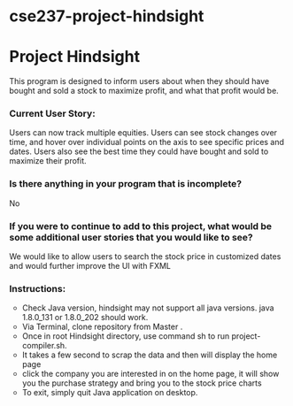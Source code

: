 # cse237-project-hindsight
<h1>Project Hindsight</h1>
<p>This program is designed to inform users about when they should have bought and sold a stock to maximize profit, and what that profit would be.</p>

<h3>Current User Story:</h3>
<p> Users can now track multiple equities. Users can see stock changes over time, and hover over individual points on the axis to see specific prices and dates. Users also see the best time they could have bought and sold to maximize their profit. </p>

<h3>Is there anything in your program that is incomplete? </h3>
<p>No</p>
<h3>If you were to continue to add to this project, what would be some additional user stories that you would like to see?</h3>
<p>We would like to allow users to search the stock price in customized dates and would further improve the UI with FXML </p>

<h3>Instructions:</h3>
<ul type="circle">
  <li>Check Java version, hindsight may not support all java versions. java 1.8.0_131 or 1.8.0_202 should work.</li>
  <li>Via Terminal, clone repository from Master .</li>
  <li>Once in root Hindsight directory, use command sh to run project-compiler.sh.</li>
  <li>It takes a few second to scrap the data and then will display the home page</li>
  <li>click the company you are interested in on the home page, it will show you the purchase strategy and bring you to the stock price charts</li>
  <li>To exit, simply quit Java application on desktop.</li>
</ul>
